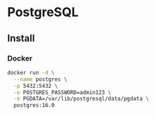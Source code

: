 # PostgreSQL

## Install

### Docker

```bash
docker run -d \
  --name postgres \
  -p 5432:5432 \
  -e POSTGRES_PASSWORD=admin123 \
  -e PGDATA=/var/lib/postgresql/data/pgdata \
  postgres:16.0
```
